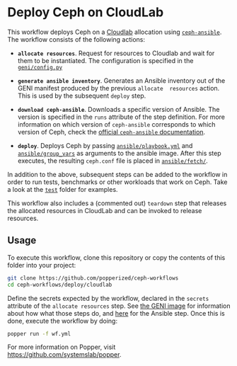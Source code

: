 # Deploy Ceph on CloudLab

This workflow deploys Ceph on a [Cloudlab][cloudlab] allocation using 
[`ceph-ansible`][ceph-ansible]. The workflow consists of the following 
actions:

  * **`allocate resources`**. Request for resources to Cloudlab and 
    wait for them to be instantiated. The configuration is specified 
    in the [`geni/config.py`](./geni/config.py)

  * **`generate ansible inventory`**. Generates an Ansible inventory 
    out of the GENI manifest produced by the previous `allocate 
    resources` action. This is used by the subsequent `deploy` step.

  * **`download ceph-ansible`**. Downloads a specific version of 
    Ansible. The version is specified in the `runs` attribute of the 
    step definition. For more information on which version of 
    `ceph-ansible` corresponds to which version of Ceph, check the 
    [official `ceph-ansible` documentation][ca-docs].

  * **`deploy`**. Deploys Ceph by passing 
    [`ansible/playbook.yml`](./ansible/playbook.yml) and 
    [`ansible/group_vars`](./ansible/group_vars) as arguments to the 
    ansible image. After this step executes, the resulting `ceph.conf` 
    file is placed in [`ansible/fetch/`](./ansible/fetch). 

In addition to the above, subsequent steps can be added to the 
workflow in order to run tests, benchmarks or other workloads that 
work on Ceph. Take a look at the [`test`](../../test) folder for 
examples.

This workflow also includes a (commented out) `teardown` step that 
releases the allocated resources in CloudLab and can be invoked to 
release resources.

## Usage

To execute this workflow, clone this repository or copy the contents 
of this folder into your project:

```bash
git clone https://github.com/popperized/ceph-workflows
cd ceph-workflows/deploy/cloudlab
```

Define the secrets expected by the workflow, declared in the `secrets` 
attribute of the `allocate resources` step. See [the GENI image]() for 
information about how what those steps do, and [here]() for the 
Ansible step. Once this is done, execute the workflow by doing:

```bash
popper run -f wf.yml
```

For more information on Popper, visit 
<https://github.com/systemslab/popper>.

[cloudlab]: https://cloudlab.us
[ceph-ansible]: https://github.com/ceph/ceph-ansible
[geni]: https://github.com/popperized/geni
[aa]: https://github.com/popperized/ansible
[ca-docs]: http://docs.ceph.com/ceph-ansible/master/
